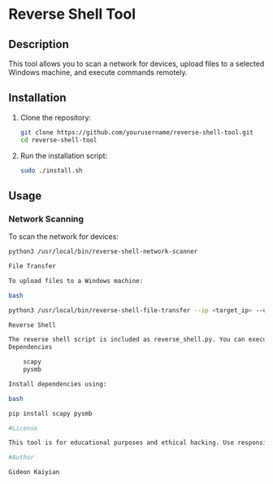 # Reverse Shell Tool

## Description
This tool allows you to scan a network for devices, upload files to a selected Windows machine, and execute commands remotely.

## Installation
1. Clone the repository:
    ```bash
    git clone https://github.com/yourusername/reverse-shell-tool.git
    cd reverse-shell-tool
    ```
2. Run the installation script:
    ```bash
    sudo ./install.sh
    ```

## Usage

### Network Scanning
To scan the network for devices:
```bash
python3 /usr/local/bin/reverse-shell-network-scanner

File Transfer

To upload files to a Windows machine:

bash

python3 /usr/local/bin/reverse-shell-file-transfer --ip <target_ip> --username <username> --password <password> --domain <domain>

Reverse Shell

The reverse shell script is included as reverse_shell.py. You can execute it directly on the target Windows machine.
Dependencies

    scapy
    pysmb

Install dependencies using:

bash

pip install scapy pysmb

#License

This tool is for educational purposes and ethical hacking. Use responsibly and legally.

#Author

Gideon Kaiyian